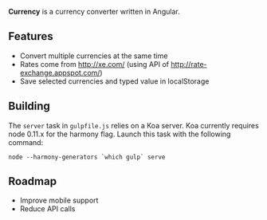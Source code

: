 **Currency** is a currency converter written in Angular.

Features
---

- Convert multiple currencies at the same time
- Rates come from http://xe.com/ (using API of http://rate-exchange.appspot.com/)
- Save selected currencies and typed value in localStorage

Building
---

The `server` task in `gulpfile.js` relies on a Koa server. Koa currently requires node 0.11.x for the harmony flag. Launch this task with the following command:

```
node --harmony-generators `which gulp` serve
```

Roadmap
---

- Improve mobile support
- Reduce API calls
